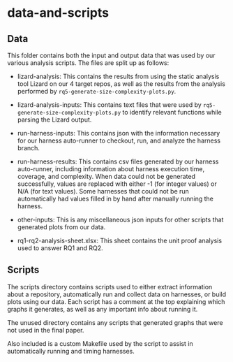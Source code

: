 # data-and-scripts

## Data

This folder contains both the input and output data that was used by our various analysis scripts. The files are split up as follows:

- lizard-analysis: This contains the results from using the static analysis tool Lizard on our 4 target repos, as well as the results from the analysis performed by `rq5-generate-size-complexity-plots.py`.

- lizard-analysis-inputs: This contains text files that were used by `rq5-generate-size-complexity-plots.py` to identify relevant functions while parsing the Lizard output.

- run-harness-inputs: This contains json with the information necessary for our harness auto-runner to checkout, run, and analyze the harness branch.

- run-harness-results: This contains csv files generated by our harness auto-runner, including information about harness execution time, coverage, and complexity. When data could not be generated successfully, values are replaced with either -1 (for integer values) or N/A (for text values). Some harnesses that could not be run automatically had values filled in by hand after manually running the harness.

- other-inputs: This is any miscellaneous json inputs for other scripts that generated plots from our data.

- rq1-rq2-analysis-sheet.xlsx: This sheet contains the unit proof analysis used to answer RQ1 and RQ2.

## Scripts

The scripts directory contains scripts used to either extract information about a repository, automatically run and collect data on harnesses, or build plots using our data. Each script has a comment at the top explaining which graphs it generates, as well as any important info about running it.

The unused directory contains any scripts that generated graphs that were not used in the final paper.

Also included is a custom Makefile used by the script to assist in automatically running and timing harnesses.